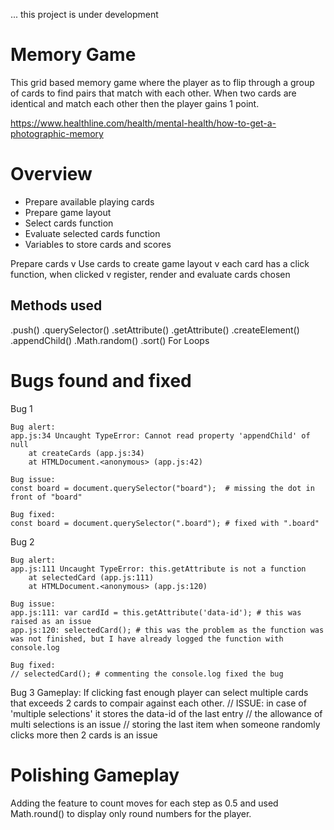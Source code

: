 ... this project is under development


# Memory Game

This grid based memory game where the player as to flip through a group of cards to find pairs that match with each other. When two cards are identical and match each other then the player gains 1 point.

https://www.healthline.com/health/mental-health/how-to-get-a-photographic-memory

# Overview

- Prepare available playing cards
- Prepare game layout
- Select cards function
- Evaluate selected cards function
- Variables to store cards and scores

Prepare cards
          v
Use cards to create game layout
                     v
each card has a click function, when clicked
                                       v
register, render and evaluate cards chosen

## Methods used
.push()
.querySelector()
.setAttribute()
.getAttribute()
.createElement()
.appendChild()
.Math.random()
.sort()
For Loops


# Bugs found and fixed

Bug 1

```
Bug alert:
app.js:34 Uncaught TypeError: Cannot read property 'appendChild' of null
    at createCards (app.js:34)
    at HTMLDocument.<anonymous> (app.js:42)

Bug issue:
const board = document.querySelector("board");  # missing the dot in front of "board" 

Bug fixed:
const board = document.querySelector(".board"); # fixed with ".board"

```

Bug 2

```
Bug alert:
app.js:111 Uncaught TypeError: this.getAttribute is not a function
    at selectedCard (app.js:111)
    at HTMLDocument.<anonymous> (app.js:120)

Bug issue:
app.js:111: var cardId = this.getAttribute('data-id'); # this was raised as an issue
app.js:120: selectedCard(); # this was the problem as the function was was not finished, but I have already logged the function with console.log

Bug fixed:
// selectedCard(); # commenting the console.log fixed the bug

```

Bug 3
Gameplay: If clicking fast enough player can select multiple cards that exceeds 2 cards to compair against each other.
    // ISSUE: in case of 'multiple selections' it stores the data-id of the last entry
    // the allowance of multi selections is an issue
    // storing the last item when someone randomly clicks more then 2 cards is an issue


# Polishing Gameplay

Adding the feature to count moves for each step as 0.5 and used Math.round() to display only round numbers for the player. 